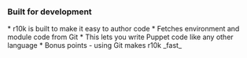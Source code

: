 ### Built for development

<aside class="notes">
  * r10k is built to make it easy to author code
  * Fetches environment and module code from Git
  * This lets you write Puppet code like any other language
  * Bonus points - using Git makes r10k _fast_
</aside>

